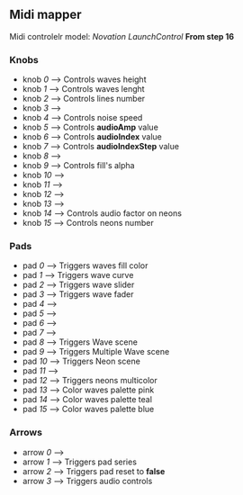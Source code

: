 ## Midi mapper
Midi controlelr model: *Novation LaunchControl*
**From step 16**

### Knobs

 -  knob   *0* –> Controls waves height
 -  knob   *1* –> Controls waves lenght
 -  knob   *2* –> Controls lines number
 -  knob   *3* –> 
 -  knob   *4* –> Controls noise speed
 -  knob   *5* –> Controls **audioAmp** value
 -  knob   *6* –> Controls **audioIndex** value
 -  knob   *7* –> Controls **audioIndexStep** value
 -  knob   *8* –> 
 -  knob   *9* –> Controls fill's alpha
 -  knob  *10* –> 
 -  knob  *11* –> 
 -  knob  *12* –> 
 -  knob  *13* –> 
 -  knob  *14* –> Controls audio factor on neons
 -  knob  *15* –> Controls neons number


 ### Pads 

 -  pad   *0* –> Triggers waves fill color
 -  pad   *1* –> Triggers wave curve
 -  pad   *2* –> Triggers wave slider
 -  pad   *3* –> Triggers wave fader
 -  pad   *4* –> 
 -  pad   *5* –> 
 -  pad   *6* –> 
 -  pad   *7* –> 
 -  pad   *8* –> Triggers Wave scene
 -  pad   *9* –> Triggers Multiple Wave scene
 -  pad  *10* –> Triggers Neon scene
 -  pad  *11* –> 
 -  pad  *12* –> Triggers neons multicolor
 -  pad  *13* –> Color waves palette pink 
 -  pad  *14* –> Color waves palette teal
 -  pad  *15* –> Color waves palette blue

 ### Arrows

 -  arrow   *0* –> 
 -  arrow   *1* –> Triggers pad series 
 -  arrow   *2* –> Triggers pad reset to **false** 
 -  arrow   *3* –> Triggers audio controls
